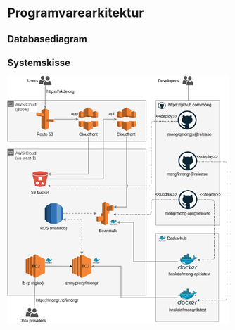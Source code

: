 # Programvarearkitektur

## Databasediagram


## Systemskisse

<img src="fig/aws_setup.png" alt="alt text" width="600"/>

